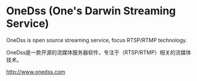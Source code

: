 # OneDss (One's Darwin Streaming Service) #

OneDss is open source streaming service, focus RTSP/RTMP technology.

OneDss是一款开源的流媒体服务器软件，专注于（RTSP/RTMP）相关的流媒体技术。

http://www.onedss.com
